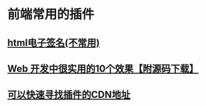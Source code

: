  # 前端常用的插件
 ## [html电子签名(不常用)](/accumulate/signature/signature.html)
 ## [Web 开发中很实用的10个效果【附源码下载】](https://www.cnblogs.com/lhb25/p/10-useful-web-effect.html)
 ## [可以快速寻找插件的CDN地址](https://www.bootcdn.cn/)